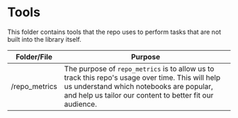 # Tools

This folder contains tools that the repo uses to perform tasks that are not
built into the library itself. 

| Folder/File | Purpose |
|---|---|
| /repo_metrics | The purpose of `repo_metrics` is to allow us to track this repo's usage over time. This will help us understand which notebooks are popular, and help us tailor our content to better fit our audience. |
